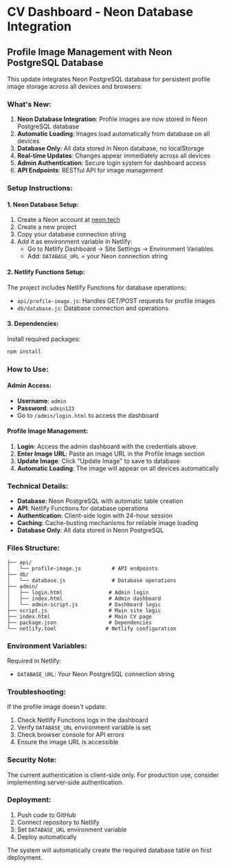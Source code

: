 # CV Dashboard - Neon Database Integration

## Profile Image Management with Neon PostgreSQL Database

This update integrates Neon PostgreSQL database for persistent profile image storage across all devices and browsers.

### What's New:

1. **Neon Database Integration**: Profile images are now stored in Neon PostgreSQL database
2. **Automatic Loading**: Images load automatically from database on all devices
3. **Database Only**: All data stored in Neon database, no localStorage
4. **Real-time Updates**: Changes appear immediately across all devices
5. **Admin Authentication**: Secure login system for dashboard access
6. **API Endpoints**: RESTful API for image management

### Setup Instructions:

#### 1. Neon Database Setup:
1. Create a Neon account at [neon.tech](https://neon.tech)
2. Create a new project
3. Copy your database connection string
4. Add it as environment variable in Netlify:
   - Go to Netlify Dashboard → Site Settings → Environment Variables
   - Add: `DATABASE_URL` = your Neon connection string

#### 2. Netlify Functions Setup:
The project includes Netlify Functions for database operations:
- `api/profile-image.js`: Handles GET/POST requests for profile images
- `db/database.js`: Database connection and operations

#### 3. Dependencies:
Install required packages:
```bash
npm install
```

### How to Use:

#### Admin Access:
- **Username**: `admin`
- **Password**: `admin123`
- Go to `/admin/login.html` to access the dashboard

#### Profile Image Management:
1. **Login**: Access the admin dashboard with the credentials above
2. **Enter Image URL**: Paste an image URL in the Profile Image section
3. **Update Image**: Click "Update Image" to save to database
4. **Automatic Loading**: The image will appear on all devices automatically

### Technical Details:

- **Database**: Neon PostgreSQL with automatic table creation
- **API**: Netlify Functions for database operations
- **Authentication**: Client-side login with 24-hour session
- **Caching**: Cache-busting mechanisms for reliable image loading
- **Database Only**: All data stored in Neon PostgreSQL

### Files Structure:

```
├── api/
│   └── profile-image.js          # API endpoints
├── db/
│   └── database.js               # Database operations
├── admin/
│   ├── login.html               # Admin login
│   ├── index.html               # Admin dashboard
│   └── admin-script.js          # Dashboard logic
├── script.js                    # Main site logic
├── index.html                   # Main CV page
├── package.json                 # Dependencies
└── netlify.toml                # Netlify configuration
```

### Environment Variables:

Required in Netlify:
- `DATABASE_URL`: Your Neon PostgreSQL connection string

### Troubleshooting:

If the profile image doesn't update:
1. Check Netlify Functions logs in the dashboard
2. Verify `DATABASE_URL` environment variable is set
3. Check browser console for API errors
4. Ensure the image URL is accessible

### Security Note:

The current authentication is client-side only. For production use, consider implementing server-side authentication.

### Deployment:

1. Push code to GitHub
2. Connect repository to Netlify
3. Set `DATABASE_URL` environment variable
4. Deploy automatically

The system will automatically create the required database table on first deployment.